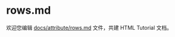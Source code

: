 rows.md
===

欢迎您编辑 <a target="__blank" href="https://github.com/jaywcjlove/html-tutorial/blob/main/docs/attribute/rows.md">docs/attribute/rows.md</a> 文件，共建 HTML Tutorial 文档。